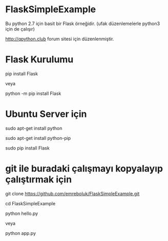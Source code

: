# FlaskSimpleExample

Bu python 2.7 için basit bir Flask örneğidir. (ufak düzenlemelerle python3 için de çalışır)

http://qpython.club forum sitesi için düzenlenmiştir.

# Flask Kurulumu
pip install Flask

veya

python -m pip install Flask

# Ubuntu Server için
sudo apt-get install python

sudo apt-get install python-pip

sudo pip install Flask

# git ile buradaki çalışmayı kopyalayıp çalıştırmak için
git clone https://github.com/emreboluk/FlaskSimpleExample.git

cd FlaskSimpleExample

python hello.py

veya

python app.py
